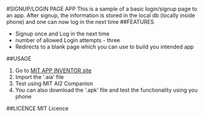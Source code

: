 #SIGNUP/LOGIN PAGE APP
This is a sample of a basic login/signup page to an app. After signup, the information is stored in the local db (locally inside phone) and one can now log in the next time
##FEATURES
- Signup once and Log in the next time
- number of allowed Login attempts - three
- Redirects to a blank page which you can use to build you intended app

##USAGE
1. Go to [MIT APP INVENTOR site](https://ai2.appinventor.mit.edu/)
2. Import the '.aia' file
3. Test using MIT AI2 Companion
4. You can also download the '.apk' file and test the functionality using you phone

##LICENCE
MIT Licence
